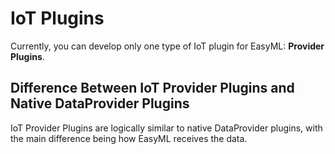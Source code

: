 # IoT Plugins

Currently, you can develop only one type of IoT plugin for EasyML: **Provider Plugins**.


## Difference Between IoT Provider Plugins and Native DataProvider Plugins

IoT Provider Plugins are logically similar to native DataProvider plugins, with the main difference being how EasyML receives the data.
